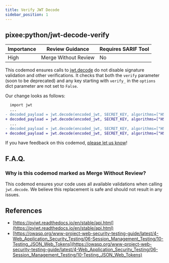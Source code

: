 ```yaml
---
title: Verify JWT Decode
sidebar_position: 1
---
```


## pixee:python/jwt-decode-verify

| Importance | Review Guidance      | Requires SARIF Tool |
|------------|----------------------|---------------------|
 | High       | Merge Without Review | No                  |


This codemod ensures calls to [jwt.decode](https://pyjwt.readthedocs.io/en/stable/api.html#jwt.decode) do not disable signature validation and other
verifications. It checks that both the `verify` parameter (soon to be deprecated) and any key starting with `verify_` in the `options` dict parameter are not set to `False`.

Our change looks as follows:

```diff
  import jwt
  ...
- decoded_payload = jwt.decode(encoded_jwt, SECRET_KEY, algorithms=["HS256"], verify=False)
+ decoded_payload = jwt.decode(encoded_jwt, SECRET_KEY, algorithms=["HS256"], verify=True)
  ...
- decoded_payload = jwt.decode(encoded_jwt, SECRET_KEY, algorithms=["HS256"], options={"verify_signature": False, "verify_exp": False})
+ decoded_payload = jwt.decode(encoded_jwt, SECRET_KEY, algorithms=["HS256"], options={"verify_signature": True, "verify_exp": True})
```

If you have feedback on this codemod, [please let us know](mailto:feedback@pixee.ai)!

## F.A.Q. 

### Why is this codemod marked as Merge Without Review?

This codemod ensures your code uses all available validations when calling `jwt.decode`. We believe this replacement is safe and should not result in any issues.

## References
* [https://pyjwt.readthedocs.io/en/stable/api.html](https://pyjwt.readthedocs.io/en/stable/api.html)
* [https://owasp.org/www-project-web-security-testing-guide/latest/4-Web_Application_Security_Testing/06-Session_Management_Testing/10-Testing_JSON_Web_Tokens](https://owasp.org/www-project-web-security-testing-guide/latest/4-Web_Application_Security_Testing/06-Session_Management_Testing/10-Testing_JSON_Web_Tokens)
